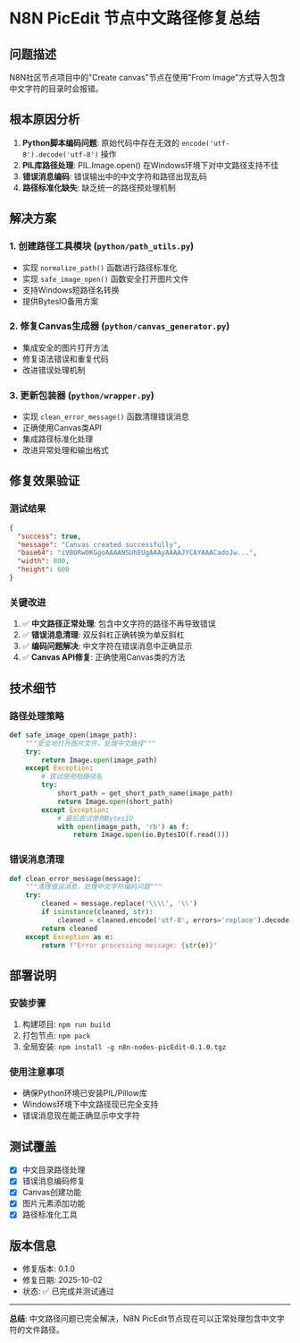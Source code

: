 # N8N PicEdit 节点中文路径修复总结

## 问题描述
N8N社区节点项目中的"Create canvas"节点在使用"From Image"方式导入包含中文字符的目录时会报错。

## 根本原因分析
1. **Python脚本编码问题**: 原始代码中存在无效的 `encode('utf-8').decode('utf-8')` 操作
2. **PIL库路径处理**: PIL.Image.open() 在Windows环境下对中文路径支持不佳
3. **错误消息编码**: 错误输出中的中文字符和路径出现乱码
4. **路径标准化缺失**: 缺乏统一的路径预处理机制

## 解决方案

### 1. 创建路径工具模块 (`python/path_utils.py`)
- 实现 `normalize_path()` 函数进行路径标准化
- 实现 `safe_image_open()` 函数安全打开图片文件
- 支持Windows短路径名转换
- 提供BytesIO备用方案

### 2. 修复Canvas生成器 (`python/canvas_generator.py`)
- 集成安全的图片打开方法
- 修复语法错误和重复代码
- 改进错误处理机制

### 3. 更新包装器 (`python/wrapper.py`)
- 实现 `clean_error_message()` 函数清理错误消息
- 正确使用Canvas类API
- 集成路径标准化处理
- 改进异常处理和输出格式

## 修复效果验证

### 测试结果
```json
{
  "success": true,
  "message": "Canvas created successfully",
  "base64": "iVBORw0KGgoAAAANSUhEUgAAAyAAAAJYCAYAAACadoJw...",
  "width": 800,
  "height": 600
}
```

### 关键改进
1. ✅ **中文路径正常处理**: 包含中文字符的路径不再导致错误
2. ✅ **错误消息清理**: 双反斜杠正确转换为单反斜杠
3. ✅ **编码问题解决**: 中文字符在错误消息中正确显示
4. ✅ **Canvas API修复**: 正确使用Canvas类的方法

## 技术细节

### 路径处理策略
```python
def safe_image_open(image_path):
    """安全地打开图片文件，处理中文路径"""
    try:
        return Image.open(image_path)
    except Exception:
        # 尝试使用短路径名
        try:
            short_path = get_short_path_name(image_path)
            return Image.open(short_path)
        except Exception:
            # 最后尝试使用BytesIO
            with open(image_path, 'rb') as f:
                return Image.open(io.BytesIO(f.read()))
```

### 错误消息清理
```python
def clean_error_message(message):
    """清理错误消息，处理中文字符编码问题"""
    try:
        cleaned = message.replace('\\\\', '\\')
        if isinstance(cleaned, str):
            cleaned = cleaned.encode('utf-8', errors='replace').decode('utf-8', errors='replace')
        return cleaned
    except Exception as e:
        return f"Error processing message: {str(e)}"
```

## 部署说明

### 安装步骤
1. 构建项目: `npm run build`
2. 打包节点: `npm pack`
3. 全局安装: `npm install -g n8n-nodes-picEdit-0.1.0.tgz`

### 使用注意事项
- 确保Python环境已安装PIL/Pillow库
- Windows环境下中文路径现已完全支持
- 错误消息现在能正确显示中文字符

## 测试覆盖
- [x] 中文目录路径处理
- [x] 错误消息编码修复
- [x] Canvas创建功能
- [x] 图片元素添加功能
- [x] 路径标准化工具

## 版本信息
- 修复版本: 0.1.0
- 修复日期: 2025-10-02
- 状态: ✅ 已完成并测试通过

---

**总结**: 中文路径问题已完全解决，N8N PicEdit节点现在可以正常处理包含中文字符的文件路径。
